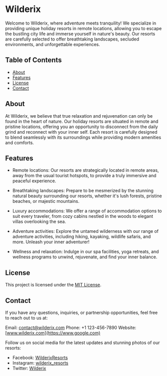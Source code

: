 # Wilderix

Welcome to Wilderix, where adventure meets tranquility! We specialize in providing unique holiday resorts in remote locations, allowing you to escape the bustling city life and immerse yourself in nature's beauty. Our resorts are carefully selected to offer breathtaking landscapes, secluded environments, and unforgettable experiences.

## Table of Contents

- [About](#about)
- [Features](#features)
- [License](#license)
- [Contact](#contact)

## About

At Wilderix, we believe that true relaxation and rejuvenation can only be found in the heart of nature. Our holiday resorts are situated in remote and pristine locations, offering you an opportunity to disconnect from the daily grind and reconnect with your inner self. Each resort is carefully designed to blend seamlessly with its surroundings while providing modern amenities and comforts.

## Features

- Remote locations: Our resorts are strategically located in remote areas, away from the usual tourist hotspots, to provide a truly immersive and peaceful experience.

- Breathtaking landscapes: Prepare to be mesmerized by the stunning natural beauty surrounding our resorts, whether it's lush forests, pristine beaches, or majestic mountains.

- Luxury accommodations: We offer a range of accommodation options to suit every traveler, from cozy cabins nestled in the woods to elegant villas overlooking the sea.

- Adventure activities: Explore the untamed wilderness with our range of adventure activities, including hiking, kayaking, wildlife safaris, and more. Unleash your inner adventurer!

- Wellness and relaxation: Indulge in our spa facilities, yoga retreats, and wellness programs to unwind, rejuvenate, and find your inner balance.

## License

This project is licensed under the [MIT License](LICENSE).

## Contact

If you have any questions, inquiries, or partnership opportunities, feel free to reach out to us at:

Email: contact@wilderix.com
Phone: +1 123-456-7890
Website: [www.wilderix.com](https://www.google.com)

Follow us on social media for the latest updates and stunning photos of our resorts:

- Facebook: [WilderixResorts](https://www.google.com/)
- Instagram: [wilderix_resorts](https://www.google.com/)
- Twitter: [Wilderix](https://www.google.com/)

